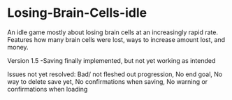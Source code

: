 # Losing-Brain-Cells-idle
An idle game mostly about losing brain cells at an increasingly rapid rate.
Features how many brain cells were lost, ways to increase amount lost, and money.

Version 1.5
-Saving finally implemented, but not yet working as intended

Issues not yet resolved:
 Bad/ not fleshed out progression,
No end goal,
No way to delete save yet,
No confirmations when saving,
No warning or confirmations when loading
